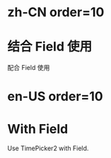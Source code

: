# zh-CN order=10

# 结合 Field 使用

配合 Field 使用

# en-US order=10

# With Field

Use TimePicker2 with Field.

